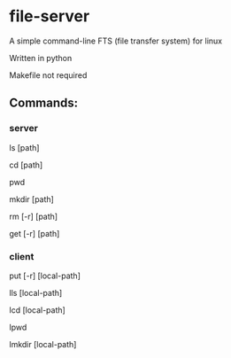 # file-server
A simple command-line FTS (file transfer system) for linux


Written in python


Makefile not required

## Commands:
  ### server
  ls [path]
  
  cd  [path]
  
  pwd
  
  mkdir  [path]
  
  rm  [-r]  [path]
  
  get  [-r]  [path]
  
  ### client
  put  [-r]  [local-path]
  
  lls  [local-path]
  
  lcd  [local-path]
  
  lpwd
  
  lmkdir [local-path]
